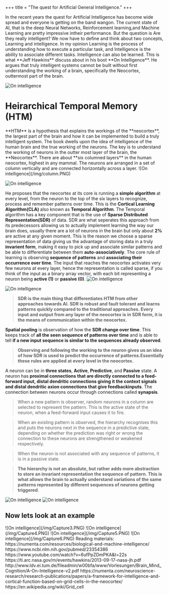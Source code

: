 +++
title = "The quest for Artificial General Intelligence."
+++

<body>
In the recent years the quest for Artificial Intelligence has become wide spread and everyone is getting on the band wangon. 
The current state of AI, that is the deep Neural Networks, Reinforcement learning,and Machine Learning are pretty impressive intheir performance. But the question is Are they really intelligent? 
We now have to define and think about two concepts, Learning and intelligence. In my opinion Learning is the process of understanding how to execute a particular task, and Intelligence is the ability to associate different tasks. 
Intelligence can also be learned. This is what **Jeff Hawkins** discuss about in his boot **On Intelligence**. He argues that truly intelligent systems cannot be built without first understanding the working of a brain, specifically the Neocortex, outtermost part of the brain.
</body>
  
![On intelligence](/img/onin.jpg)

<h1>Heirarchical Temporal Memory (HTM)</h1>
<body>
**HTM** is a hypothesis that explains the workings of the **neocortex**, the largest part of the brain and how it can be implemented to build a truly intelligent system. The book dwells upon the idea of intelligence of the human brain and the true working of the neurons. The key is to understand the working of neurons in the outter most layer of the brain, the **Neocortex**. There are about **six columned layers** in the human neocortex, highest in any mammal. The neurons are arranged in a set of column vertically and are connected horizontally across a layer.
![On intelligence](/img/column.PNG)

![On intelligence](/img/Cross.PNG)

He proposes that the neocortex at its core is running a __**simple algorithm**__ at every level, from the neuron to the top of the six layers to recognize, process and remember patterns over time. This is the **Cortical Learning Algorithm(CLA)** also known as **Temporal Algorithm**. The Temporal algorithm has a key component that is the use of **Sparse Distributed Representation(SDR)** of data. SDR are what seperates this approach from its predecessors allowing us to actually implement learning the way our brain does, usually there are a lot of neurons in the brain but only about __**2%**__ are active at any given moment. This is the reason we choose a sparse representation of data giving us the advantage of storing data in a truly **invarient form**, making it easy to pick up and associate similar patterns and be able to differentiate between them **auto-associatively**. The core rule of learning is observing __**sequence of patterns**__ and __**associating their occurrence over time**__. The input that reaches the neocortex activates very few neurons at every layer, hence the representation is called sparse, if you think of the input as a binary array vector, with each bit representing a neuron being **active __(1)__** or **passive __(0)__**. 
![On intelligence](/img/SDR.PNG)

![On intelligence](/img/SDRP.PNG)

>**SDR is the main thing that differentiates HTM from other approaches towards AI. SDR is robust and fault tolerant and learns patterns quickly compared to the traditional approaches. Every input and output from any layer of the neocortex is in SDR form, it is the means of communication within the neocortex.**


**Spatial pooling** is observation of how the **SDR change over time**. This keeps track of __**all the seen sequence of patterns over time**__ and is able to tell __if a new input sequence is similar to the sequences already observed__. 

>**Observing and following the working to the neuron gives us an idea of how SDR is used to predict the occurrence of patterns.Essentially these rules are applied at every level in the neocortex.**

A neuron can be in **three states**, **Active**, **Predictive**, and **Passive** state. A neuron has __**proximal connections** that are directly connected to a feed-forward input, **distal dendritic connections** giving it the context signals and **distal dendritic axion connections** that give  feedbackinputs__. The connection between neurons occur through connections called **synapsis**. 

>When a new pattern is observer, random neurons in a column are selected to represent the pattern. This is the active state of the neuron, when a feed-forward input causes it to fire. 

>When an existing pattern is observed, the hierarchy recognises this and puts the neurons next in the sequence in a predictive state, depending on whether the prediction was right or wrong the connection to these neurons are strengthened or weakened respectively.

>When the neuron is not associated with any sequence of patterns, it is in a passive state.

>**The hierarchy is not an absolute, but rather adds more abstraction to store an invariant representation the sequence of pattern. This is what allows the brain to actually understand variations of the same patterns represented by different sequences of neurons getting triggered**. 

![On intelligence](/img/Capture.PNG)
![On intelligence](/img/Capture2.PNG)
</body>

<h2> Now lets look at an example </h2>
![On intelligence](/img/Capture3.PNG)
![On intelligence](/img/Capture4.PNG)
![On intelligence](/img/Capture5.PNG)
![On intelligence](/img/Capture6.PNG)
Reading materials:
https://numenta.com/resources/biological-and-machine-intelligence/
https://www.ncbi.nlm.nih.gov/pubmed/23354386
https://www.youtube.com/watch?v=6ufPpZDmPKA&t=22s
https://ti.arc.nasa.gov/m/events/hawkins/2013-09-17-nasa-jh.pdf
http://www.ldv.ei.tum.de/fileadmin/w00bfa/www/Vorlesungen/Brain_Mind_Cognition/A-On-Intelligence-v2.pdf
https://numenta.com/neuroscience-research/research-publications/papers/a-framework-for-intelligence-and-cortical-function-based-on-grid-cells-in-the-neocortex/
https://en.wikipedia.org/wiki/Grid_cell


